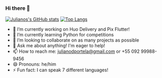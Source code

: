 ### Hi there 👋

[![Julianos's GitHub stats](https://github-readme-stats.vercel.app/api?theme=tokyonight&username=julianodportela&show_icons=true&count_private=true)](https://github.com/anuraghazra/github-readme-stats)
[![Top Langs](https://github-readme-stats.vercel.app/api/top-langs/?theme=tokyonight&username=julianodportela&layout=compact)](https://github.com/anuraghazra/github-readme-stats)

- 🔭 I’m currently working on Huo Delivery and Pix Flutter!
- 🌱 I’m currently learning Python for competitions
- 👯 I’m looking to collaborate on as many projects as possible
- 💬 Ask me about anything! I'm eager to help!
- 📫 How to reach me: julianodportela@gmail.com or +55 092 99988-9456
- 😄 Pronouns: he/him
- ⚡ Fun fact: I can speak 7 different languages!
